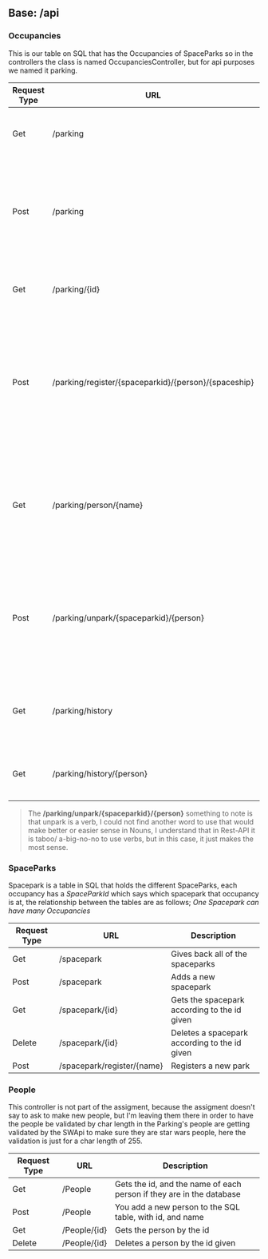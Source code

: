 ## Base: /api

### Occupancies 
This is our table on SQL that has the Occupancies of SpaceParks so in the controllers the class is named OccupanciesController, but for api purposes we named it parking.

Request Type | URL | Description
------------ | --- | -----------
| Get | /parking | Give back a list of current parked ships. |
| Post | /parking | Register a parking, with a Occupancy Object, using this to validate the information in the database |
| Get | /parking/{id} | Gives back a specific parked ship according to the Id. |
| Post | /parking/register/{spaceparkid}/{person}/{spaceship} | Parks a spaceship according to the SW name given. **Validates** that it's a SW person, along with a  correct spaceship in the *background* |
| Get | /parking/person/{name} | Searches for parking depending on name given, **validates** after a Star Wars character name in the background. |
| Post | /parking/unpark/{spaceparkid}/{person} | Unparks a person *depending* on the name given, gives back the **amount paid** along with **hours** that they stayed |
| Get | /parking/history | Gives back *all* of the history reconds on the occupancy table |
| Get | /parking/history/{person} | Give back the history of a *specified* person. |

> The **/parking/unpark/{spaceparkid}/{person}** something to note is that unpark is a verb, I could not find another word to use that would make better or easier sense in Nouns, I understand that in Rest-API it is taboo/ a-big-no-no to use verbs, but in this case, it just makes the most sense.

### SpaceParks
Spacepark is a table in SQL that holds the different SpaceParks, each occupancy has a *SpaceParkId* which says which spacepark that occupancy is at, the relationship between the tables are as follows; *One Spacepark can have many Occupancies*

Request Type | URL | Description
------------ | --- | -----------
| Get | /spacepark | Gives back all of the spaceparks |
| Post | /spacepark | Adds a new spacepark |
| Get | /spacepark/{id} | Gets the spacepark according to the id given |
| Delete | /spacepark/{id} | Deletes a spacepark according to the id given |
| Post | /spacepark/register/{name} | Registers a new park |

### People
This controller is not part of the assigment, because the assigment doesn't say to ask to make new people, but I'm leaving them there in order to have the people be validated by char length in the Parking's people are getting validated by the SWApi to make sure they are star wars people, here the validation is just for a char length of 255.

Request Type | URL | Description
------------ | --- | -----------
| Get | /People | Gets the id, and the name of each person if they are in the database |
| Post | /People | You add a new person to the SQL table, with id, and name |
| Get | /People/{id} | Gets the person by the id |
| Delete | /People/{id} | Deletes a person by the id given |
